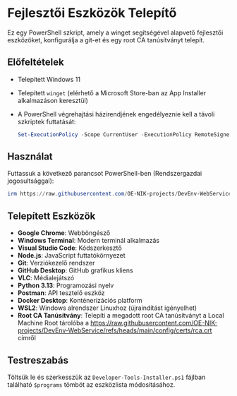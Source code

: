 # Fejlesztői Eszközök Telepítő

Ez egy PowerShell szkript, amely a winget segítségével alapvető fejlesztői eszközöket, konfigurálja a git-et és egy root CA tanúsítványt telepít.

## Előfeltételek

- Telepített Windows 11
- Telepített `winget` (elérhető a Microsoft Store-ban az App Installer alkalmazáson keresztül)
- A PowerShell végrehajtási házirendjének engedélyeznie kell a távoli szkriptek futtatását:

  ```ps1
  Set-ExecutionPolicy -Scope CurrentUser -ExecutionPolicy RemoteSigned
  ```

## Használat

Futtassuk a következő parancsot PowerShell-ben (Rendszergazdai jogosultsággal):

```ps1
irm https://raw.githubusercontent.com/OE-NIK-projects/DevEnv-WebService/refs/heads/main/scripts/client/Developer-Tools-Installer.ps1 | iex
```

## Telepített Eszközök

- **Google Chrome**: Webböngésző
- **Windows Terminal**: Modern terminál alkalmazás
- **Visual Studio Code**: Kódszerkesztő
- **Node.js**: JavaScript futtatókörnyezet
- **Git**: Verziókezelő rendszer
- **GitHub Desktop**: GitHub grafikus kliens
- **VLC**: Médialejátszó
- **Python 3.13**: Programozási nyelv
- **Postman**: API tesztelő eszköz
- **Docker Desktop**: Konténerizációs platform
- **WSL2**: Windows alrendszer Linuxhoz (újraindítást igényelhet)
- **Root CA Tanúsítvány**: Telepíti a megadott root CA tanúsítványt a Local Machine Root tárolóba a https://raw.githubusercontent.com/OE-NIK-projects/DevEnv-WebService/refs/heads/main/config/certs/rca.crt címről

## Testreszabás

Töltsük le és szerkesszük az `Developer-Tools-Installer.ps1` fájlban található `$programs` tömböt az eszközlista módosításához.

